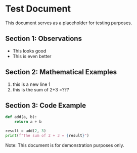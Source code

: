 # Test Document

This document serves as a placeholder for testing purposes.

## Section 1: Observations

- This looks good
- This is even better

## Section 2: Mathematical Examples
1. this is a new line 1
2. this is the sum of 2+3 =???
## Section 3: Code Example

```python
def add(a, b):
    return a + b

result = add(2, 3)
print(f"The sum of 2 + 3 = {result}")
```

Note: This document is for demonstration purposes only.
